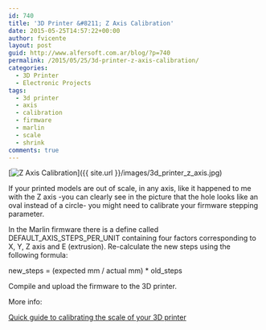 ```yaml
---
id: 740
title: '3D Printer &#8211; Z Axis Calibration'
date: 2015-05-25T14:57:22+00:00
author: fvicente
layout: post
guid: http://www.alfersoft.com.ar/blog/?p=740
permalink: /2015/05/25/3d-printer-z-axis-calibration/
categories:
  - 3D Printer
  - Electronic Projects
tags:
  - 3d printer
  - axis
  - calibration
  - firmware
  - marlin
  - scale
  - shrink
comments: true
---
```

[<img src="{{ site.url }}/images/3d_printer_z_axis.jpg" alt="Z Axis Calibration"/>]({{ site.url }}/images/3d_printer_z_axis.jpg)

If your printed models are out of scale, in any axis, like it happened to me with the Z axis -you can clearly see in the picture that the hole looks like an oval instead of a circle- you might need to calibrate your firmware stepping parameter.

In the Marlin firmware there is a define called DEFAULT\_AXIS\_STEPS\_PER\_UNIT containing four factors corresponding to X, Y, Z axis and E (extrusion). Re-calculate the new steps using the following formula:

new\_steps = (expected mm / actual mm) * old\_steps

Compile and upload the firmware to the 3D printer.

More info:

[Quick guide to calibrating the scale of your 3D printer](http://reprage.com/post/46062359808/quick-guide-to-calibrating-the-scale-of-your-3d-printer/)
